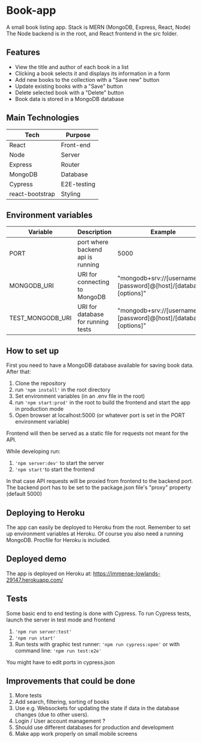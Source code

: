 # Book-app
A small book listing app. Stack is MERN (MongoDB, Express, React, Node)
The Node backend is in the root, and React frontend in the src folder.

## Features
* View the title and author of each book in a list
* Clicking a book selects it and displays its information in a form
* Add new books to the collection with a "Save new" button
* Update existing books with a "Save" button
* Delete selected book with a "Delete" button
* Book data is stored in a MongoDB database

## Main Technologies
Tech | Purpose
----- |--------
React |Front-end
Node |Server
Express| Router
MongoDB|Database
Cypress|E2E-testing
react-bootstrap| Styling

## Environment variables
Variable|Description|Example
--------|-----------|--------
PORT| port where backend api is running|5000
MONGODB_URI| URI for connecting to MongoDB| "mongodb+srv://[username]:[password]@[host]/[database]?[options]"
TEST_MONGODB_URI| URI for database for running tests| "mongodb+srv://[username]:[password]@[host]/[database]?[options]"

## How to set up
First you need to have a MongoDB database available for saving book data. After that:
1. Clone the repository
2. run `'npm install'` in the root directory
3. Set environment variables (in an .env file in the root)
4. run `'npm start:prod'` in the root to build the frontend and start the app in production mode
5. Open browser at localhost:5000 (or whatever port is set in the PORT environment variable)

Frontend will then be served as a static file for requests not meant for the API.

While developing run:
1. `'npm server:dev'` to start the server
2. `'npm start'`to start the frontend

In that case API requests will be proxied from frontend to the backend port. The backend port has to be set to the package.json file's "proxy" property (default 5000)

## Deploying to Heroku
The app can easily be deployed to Heroku from the root. Remember to set up environment variables at Heroku. Of course you also need a running MongoDB. Procfile for Heroku is included.

## Deployed demo
The app is deployed on Heroku at: https://immense-lowlands-29147.herokuapp.com/

## Tests
Some basic end to end testing is done with Cypress.
To run Cypress tests, launch the server in test mode and frontend
1. `'npm run server:test'`
2. `'npm run start'`
3. Run tests with graphic test runner: `'npm run cypress:open'`
or with command line: `'npm run test:e2e'`

You might have to edit ports in cypress.json

## Improvements that could be done
1. More tests
2. Add search, filtering, sorting of books
3. Use e.g. Websockets for updating the state if data in the database changes (due to other users).
4. Login / User account management ?
5. Should use different databases for production and development
7. Make app work properly on small mobile screens